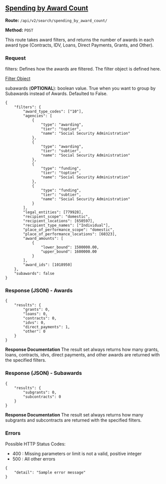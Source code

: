 ## [Spending by Award Count](#spending-by-award-count)
**Route:** `/api/v2/search/spending_by_award_count/`

**Method:** `POST`

This route takes award filters, and returns the number of awards in each award type (Contracts, IDV, Loans, Direct Payments, Grants, and Other).

### Request

filters: Defines how the awards are filtered.  The filter object is defined here.

[Filter Object](../search_filters.md)

subawards (**OPTIONAL**): boolean value.  True when you want to group by Subawards instead of Awards.  Defaulted to False.

```
{
    "filters": {
        "award_type_codes": ["10"],
        "agencies": [
            {
                "type": "awarding",
                "tier": "toptier",
                "name": "Social Security Administration"
            },
            {
                "type": "awarding",
                "tier": "subtier",
                "name": "Social Security Administration"
            },
            {
                "type": "funding",
                "tier": "toptier",
                "name": "Social Security Administration"
            },
            {
                "type": "funding",
                "tier": "subtier",
                "name": "Social Security Administration"
            }
        ],
        "legal_entities": [779928],
        "recipient_scope": "domestic",
        "recipient_locations": [650597],
        "recipient_type_names": ["Individual"],
        "place_of_performance_scope": "domestic",
        "place_of_performance_locations": [60323],
        "award_amounts": [
            {
                "lower_bound": 1500000.00,
                "upper_bound": 1600000.00
            }
        ],
        "award_ids": [1018950]
    },
    "subawards": false
}
```


### Response (JSON) - Awards

```
{
    "results": {
        "grants": 0,
        "loans": 0,
        "contracts": 0,
        "idvs": 0,
        "direct_payments": 1,
        "other": 0
    }
}
```
**Response Documentation**
The result set always returns how many grants, loans, contracts, idvs, direct payments, and other awards are returned with the specified filters.


### Response (JSON) - Subawards

```
{
    "results": {
        "subgrants": 0,
        "subcontracts": 0
    }
}
```
**Response Documentation**
The result set always returns how many subgrants and subcontracts are returned with the specified filters.



### Errors
Possible HTTP Status Codes:
* 400 : Missing parameters or limit is not a valid, positive integer
* 500 : All other errors

```
{
    "detail": "Sample error message"
}
```

